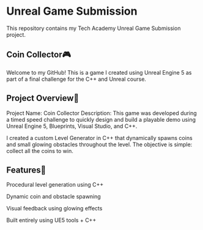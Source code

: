 # Unreal Game Submission
This repository contains my Tech Academy Unreal Game Submission project.

 ## Coin Collector🎮
Welcome to my GitHub! This is a game I created using Unreal Engine 5 as part of a final challenge for the C++ and Unreal course.

 ## Project Overview📝
Project Name: Coin Collector
Description:
This game was developed during a timed speed challenge to quickly design and build a playable demo using Unreal Engine 5, Blueprints, Visual Studio, and C++.

I created a custom Level Generator in C++ that dynamically spawns coins and small glowing obstacles throughout the level.
The objective is simple: collect all the coins to win.

 ## Features🔧
Procedural level generation using C++

Dynamic coin and obstacle spawning

Visual feedback using glowing effects

Built entirely using UE5 tools + C++
